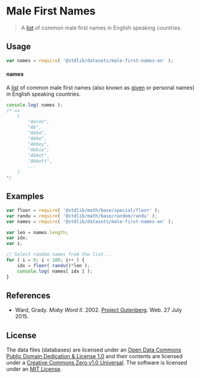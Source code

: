 # Male First Names

> A [list][moby-word] of common male first names in English speaking countries.


<!-- <usage> -->

## Usage

``` javascript
var names = require( '@stdlib/datasets/male-first-names-en' );
```

#### names

A [list][moby-word] of common male first names (also known as [given][given-name] or personal names) in English speaking countries.

``` javascript
console.log( names );
/* =>
    [
        "Aaron",
        "Ab",
        "Abba",
        "Abbe",
        "Abbey",
        "Abbie",
        "Abbot",
        "Abbott",
        ...
    ]
*/
```

<!-- </usage> -->


<!-- <examples> -->

<!-- TODO: more creative example. -->

## Examples

``` javascript
var floor = require( '@stdlib/math/base/special/floor' );
var randu = require( '@stdlib/math/base/random/randu' );
var names = require( '@stdlib/datasets/male-first-names-en' );

var len = names.length;
var idx;
var i;

// Select random names from the list...
for ( i = 0; i < 100; i++ ) {
    idx = floor( randu()*len );
    console.log( names[ idx ] );
}
```

<!-- </examples> -->


<!-- <references> -->

## References

* Ward, Grady. *Moby Word II*. 2002. [Project Gutenberg][moby-word]. Web. 27 July 2015.

<!-- </references> -->


<!-- <license> -->

## License

The data files (databases) are licensed under an [Open Data Commons Public Domain Dedication & License 1.0][pddl-1.0] and their contents are licensed under a [Creative Commons Zero v1.0 Universal][cc0]. The software is licensed under an [MIT License][mit-license].

<!-- </license> -->


<!-- <links> -->

[pddl-1.0]: http://opendatacommons.org/licenses/pddl/1.0/
[cc0]: https://creativecommons.org/publicdomain/zero/1.0
[mit-license]: http://opensource.org/licenses/MIT

[given-name]: https://en.wikipedia.org/wiki/Given_name
[moby-word]: http://www.gutenberg.org/files/3201/3201.txt

<!-- </links> -->
